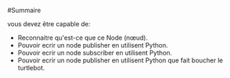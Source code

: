 #Summaire  


vous devez être capable de:
	
	
- Reconnaitre qu'est-ce que ce Node (nœud). 
- Pouvoir ecrir un node publisher en utilisent Python. 
- Pouvoir ecrir un node subscriber en utilisent Python. 
- Pouvoir ecrir un node publisher en utilisent Python que fait boucher le turtlebot. 

